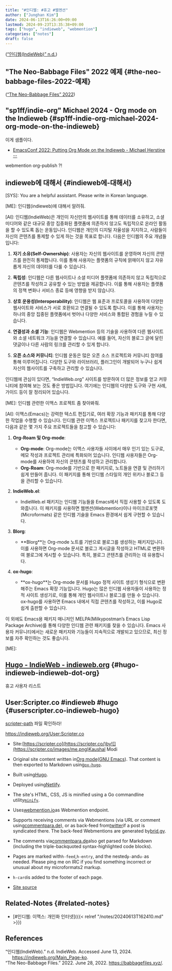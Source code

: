 ```yaml
---
title: "#인디웹: #휴고 #웹멘션"
author: ["Junghan Kim"]
date: 2024-06-13T16:26:00+09:00
lastmod: 2024-09-23T13:35:38+09:00
tags: ["hugo", "indieweb", "webmention"]
categories: ["notes"]
draft: false
---
```


(<a href="#citeproc_bib_item_1">“인디웹(IndieWeb)” n.d.</a>)


## "The Neo-Babbage Files"  2022 예제 {#the-neo-babbage-files-2022-예제}

(<a href="#citeproc_bib_item_2">“The Neo-Babbage Files” 2022</a>)


## "sp1ff/indie-org" Michael 2024 - Org mode on the Indieweb {#sp1ff-indie-org-michael-2024-org-mode-on-the-indieweb}

이게 샘플이다.

-   [EmacsConf 2022: Putting Org Mode on the Indieweb - Michael Herstine --](https://www.youtube.com/watch?v=48RoqMbhftg&list=PLomc4HLgvuCUIwab7EynU78rerDXfFyR_&index=58&t=2s)

webmention org-publish ?!


## indieweb에 대해서 {#indieweb에-대해서}

<div class="ai">

[SYS]: You are a helpful assistant. Please write in Korean language.

[ME]: 인디웹(indieweb)에 대해서 알려줘.

[AI]: 인디웹(IndieWeb)은 개인이 자신만의 웹사이트를 통해 데이터를 소유하고, 소셜 미디어와 같은 대규모 중앙 집중화된 플랫폼에 의존하지 않고도 독립적으로 온라인 활동을 할 수 있도록 돕는 운동입니다. 인디웹은 개인의 디지털 자율성을 지지하고, 사람들이 자신의 콘텐츠를 통제할 수 있게 하는 것을 목표로 합니다. 다음은 인디웹의 주요 개념들입니다:

1.  ****자기 소유(Self-Ownership)****: 사용자는 자신의 웹사이트를 운영하며 자신의 콘텐츠를 완전히 통제합니다. 이를 통해 사용자는 플랫폼의 규칙에 얽매이지 않고 자유롭게 자신의 데이터를 다룰 수 있습니다.

2.  ****독립성****: 인디웹은 다른 웹사이트나 소셜 미디어 플랫폼에 의존하지 않고 독립적으로 콘텐츠를 작성하고 공유할 수 있는 방법을 제공합니다. 이를 통해 사용자는 플랫폼의 정책 변화나 서비스 종료 등에 영향을 받지 않습니다.

3.  ****상호 운용성(Interoperability)****: 인디웹은 웹 표준과 프로토콜을 사용하여 다양한 웹사이트와 서비스가 서로 호환되고 연결될 수 있도록 합니다. 이를 통해 사용자는 하나의 중앙 집중된 플랫폼에서 벗어나 다양한 서비스와 통합된 경험을 누릴 수 있습니다.

4.  ****연결성과 소셜 기능****: 인디웹은 Webmention 등의 기술을 사용하여 다른 웹사이트와 소셜 네트워크 기능을 연결할 수 있습니다. 예를 들어, 자신의 블로그 글에 달린 댓글이나 다른 사람의 링크를 관리할 수 있게 합니다.

5.  ****오픈 소스와 커뮤니티****: 인디웹 운동은 많은 오픈 소스 프로젝트와 커뮤니티 참여를 통해 이루어집니다. 다양한 도구와 라이브러리, 플러그인이 개발되어 누구나 쉽게 자신의 웹사이트를 구축하고 관리할 수 있습니다.

인디웹에 관심이 있다면, “IndieWeb.org” 사이트를 방문하여 더 많은 정보를 얻고 커뮤니티에 참여해 보는 것도 좋은 방법입니다. 여기에는 인디웹의 다양한 도구와 구현 사례, 가이드 등이 잘 정리되어 있습니다.

[ME]: 인디웹 관련한 이맥스 프로젝트 좀 찾아봐줘.

[AI]: 이맥스(Emacs)는 강력한 텍스트 편집기로, 여러 확장 기능과 패키지를 통해 다양한 작업을 수행할 수 있습니다. 인디웹 관련 이맥스 프로젝트나 패키지를 찾고자 한다면, 다음과 같은 몇 가지 주요 프로젝트들을 참고할 수 있습니다:

1.  ****Org-Roam 및 Org-mode****:
    -   ****Org-mode****: Org-mode는 이맥스 사용자들 사이에서 매우 인기 있는 도구로, 메모 작성과 프로젝트 관리에 특화되어 있습니다. 인디웹 사용자들은 Org-mode를 사용하여 자신의 콘텐츠를 작성하고 관리합니다.
    -   ****Org-Roam****: Org-mode를 기반으로 한 패키지로, 노트들을 연결 및 관리하기 쉽게 만들어 줍니다. 이 패키지를 통해 인디웹 스타일의 개인 위키나 블로그 등을 관리할 수 있습니다.

2.  ****IndieWeb.el****:
    -   IndieWeb.el 패키지는 인디웹 기능들을 Emacs에서 직접 사용할 수 있도록 도와줍니다. 이 패키지를 사용하면 웹멘션(Webmention)이나 마이크로포맷(Microformats) 같은 인디웹 기술을 Emacs 환경에서 쉽게 구현할 수 있습니다.

3.  ****Blorg****:
    -   \*\*Blorg\*\*는 Org-mode 노트를 기반으로 블로그를 생성하는 패키지입니다. 이를 사용하면 Org-mode 문서로 블로그 게시글을 작성하고 HTML로 변환하여 블로그에 게시할 수 있습니다. 특히, 블로그 콘텐츠를 관리하는 데 유용합니다.

4.  ****ox-hugo****:
    -   \*\*ox-hugo\*\*는 Org-mode 문서를 Hugo 정적 사이트 생성기 형식으로 변환해주는 Emacs 확장 기능입니다. Hugo는 많은 인디웹 사용자들이 사용하는 정적 사이트 생성기로, 이를 통해 개인 웹사이트나 블로그를 만들 수 있습니다. ox-hugo를 사용하면 Emacs 내에서 직접 콘텐츠를 작성하고, 이를 Hugo로 쉽게 출판할 수 있습니다.

이 외에도 Emacs용 패키지 매니저인 MELPA(Milkypostman’s Emacs Lisp Package Archive)를 통해 다양한 인디웹 관련 패키지를 찾을 수 있습니다. Emacs 사용자 커뮤니티에서는 새로운 패키지와 기능들이 지속적으로 개발되고 있으므로, 최신 정보를 자주 확인하는 것도 좋습니다.

[ME]:

</div>


## [Hugo - IndieWeb - indieweb.org](https://indieweb.org/Hugo) {#hugo-indieweb-indieweb-dot-org}

휴고 사용자 리스트


## User:Scripter.co #indieweb #hugo {#userscripter.co-indieweb-hugo}

[scripter-path](/home/junghan/sync/emacs/hugo-themes/scripter.co) 파일 확인하라!

<https://indieweb.org/User:Scripter.co>

-   Site:[https://scripter.co](https://scripter.co/)by![](https://scripter.co/images/me.png)Kaushal Modi

-   Original site content written in[Org mode](https://orgmode.org/)([GNU Emacs](https://www.gnu.org/software/emacs/)). That content is then exported to Markdown using[`ox-hugo`](https://ox-hugo.scripter.co/).
-   Built using[Hugo](https://indieweb.org/hugo).
-   Deployed using[Netlify](https://netlify.com/).
-   The site's HTML, CSS, JS is minified using a Go commandline utility[`minify`](https://github.com/tdewolff/minify).
-   Uses[webmention.io](https://indieweb.org/webmention.io)as Webmention endpoint.
-   Supports receiving comments via Webmentions (via URL or comment using[commentpara.de](https://indieweb.org/commentpara.de)), or as back-feed from[twitter](https://indieweb.org/twitter)if a post is syndicated there. The back-feed Webmentions are generated by[brid.gy](https://indieweb.org/brid.gy).
-   The comments via[commentpara.de](https://indieweb.org/commentpara.de)also get parsed for Markdown (including the triple-backquoted syntax-highlighted code blocks).
-   Pages are marked with`h-feed`,`h-entry`, and the nested`p-`and`u-`as needed. Please ping me on IRC if you find something incorrect or unusual about my microformats2 markup.
-   `h-card`is added to the footer of each page.

-   [Site source](https://gitlab.com/kaushalmodi/kaushalmodi.gitlab.io)


## Related-Notes {#related-notes}

-   [#인디웹: 이맥스: 개인화 인터넷]({{< relref "/notes/20240613T162410.md" >}})

## References

<style>.csl-entry{text-indent: -1.5em; margin-left: 1.5em;}</style><div class="csl-bib-body">
  <div class="csl-entry"><a id="citeproc_bib_item_1"></a>“인디웹(IndieWeb).” n.d. IndieWeb. Accessed June 13, 2024. <a href="https://indieweb.org/Main_Page-ko">https://indieweb.org/Main_Page-ko</a>.</div>
  <div class="csl-entry"><a id="citeproc_bib_item_2"></a>“The Neo-Babbage Files.” 2022. June 28, 2022. <a href="https://babbagefiles.xyz/">https://babbagefiles.xyz/</a>.</div>
</div>
